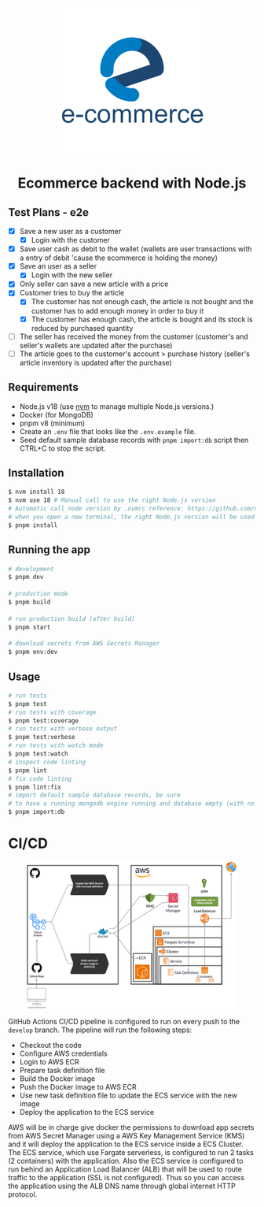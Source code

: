 <p align="center"><img src="logo.png" style="height: 300px; width: auto;" /></p>

<h1 align="center">Ecommerce backend with Node.js</h1>

## Test Plans - e2e

- [x] Save a new user as a customer
  - [x] Login with the customer
- [x] Save user cash as debit to the wallet (wallets are user transactions with a entry of debit 'cause the ecommerce is holding the money)
- [x] Save an user as a seller
  - [x] Login with the new seller
- [x] Only seller can save a new article with a price
- [x] Customer tries to buy the article
  - [x] The customer has not enough cash, the article is not bought and the customer has to add enough money in order to buy it
  - [x] The customer has enough cash, the article is bought and its stock is reduced by purchased quantity
- [ ] The seller has received the money from the customer (customer's and seller's wallets are updated after the purchase)
- [ ] The article goes to the customer's account > purchase history (seller's article inventory is updated after the purchase)

## Requirements

- Node.js v18 (use [nvm](https://github.com/nvm-sh/nvm) to manage multiple Node.js versions.)
- Docker (for MongoDB)
- pnpm v8 (minimum)
- Create an `.env` file that looks like the `.env.example` file.
- Seed default sample database records with `pnpm import:db` script then CTRL+C to stop the script.

## Installation

```bash
$ nvm install 18
$ nvm use 18 # Manual call to use the right Node.js version
# Automatic call node version by .nvmrc reference: https://github.com/nvm-sh/nvm#bash, so
# when you open a new terminal, the right Node.js version will be used
$ pnpm install
```

## Running the app

```bash
# development
$ pnpm dev

# production mode
$ pnpm build

# run production build (after build)
$ pnpm start

# download secrets from AWS Secrets Manager
$ pnpm env:dev
```

## Usage

```bash
# run tests
$ pnpm test
# run tests with coverage
$ pnpm test:coverage
# run tests with verbose output
$ pnpm test:verbose
# run tests with watch mode
$ pnpm test:watch
# inspect code linting
$ pnpm lint
# fix code linting
$ pnpm lint:fix
# import default sample database records, be sure
# to have a running mongodb engine running and database empty (with no records)
$ pnpm import:db
```

# CI/CD

<p align="center"><img src="public/Diagram.png" style="height: 300px; width: auto;" /></p>

GitHub Actions CI/CD pipeline is configured to run on every push to the `develop` branch. The pipeline will run the following steps:

- Checkout the code
- Configure AWS credentials
- Login to AWS ECR
- Prepare task definition file
- Build the Docker image
- Push the Docker image to AWS ECR
- Use new task definition file to update the ECS service with the new image
- Deploy the application to the ECS service

AWS will be in charge give docker the permissions to download app secrets from AWS Secret Manager using a AWS Key Management Service (KMS) and it will deploy the application to the ECS service inside a ECS Cluster. The ECS service, which use Fargate serverless, is configured to run 2 tasks (2 containers) with the application. Also the ECS service is configured to run behind an Application Load Balancer (ALB) that will be used to route traffic to the application (SSL is not configured). Thus so you can access the application using the ALB DNS name through global internet HTTP protocol.
